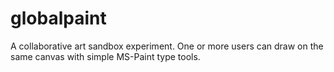 # globalpaint
A collaborative art sandbox experiment. One or more users can draw on the same canvas with simple MS-Paint type tools.
